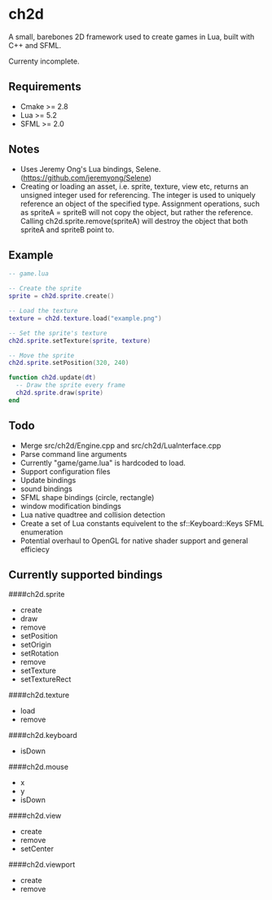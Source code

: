 # ch2d
A small, barebones 2D framework used to create games in Lua, built with C++ and SFML.

Currenty incomplete.

## Requirements

*  Cmake >= 2.8
*  Lua >= 5.2
*  SFML >= 2.0

## Notes

*  Uses Jeremy Ong's Lua bindings, Selene. (https://github.com/jeremyong/Selene)
*  Creating or loading an asset, i.e. sprite, texture, view etc, returns an unsigned integer used for referencing. The integer is used to uniquely reference an object of the specified type. Assignment operations, such as spriteA = spriteB will not copy the object, but rather the reference. Calling ch2d.sprite.remove(spriteA) will destroy the object that both spriteA and spriteB point to.

## Example
```Lua
-- game.lua

-- Create the sprite
sprite = ch2d.sprite.create()

-- Load the texture
texture = ch2d.texture.load("example.png")

-- Set the sprite's texture
ch2d.sprite.setTexture(sprite, texture)

-- Move the sprite
ch2d.sprite.setPosition(320, 240)

function ch2d.update(dt)
  -- Draw the sprite every frame
  ch2d.sprite.draw(sprite)
end

```

## Todo
*  Merge src/ch2d/Engine.cpp and src/ch2d/LuaInterface.cpp
*  Parse command line arguments
  * Currently "game/game.lua" is hardcoded to load.
*  Support configuration files
*  Update bindings
  *  sound bindings
  *  SFML shape bindings (circle, rectangle)
  *  window modification bindings
*  Lua native quadtree and collision detection
*  Create a set of Lua constants equivelent to the sf::Keyboard::Keys SFML enumeration
*  Potential overhaul to OpenGL for native shader support and general efficiecy

## Currently supported bindings

####ch2d.sprite

*  create
*  draw
*  remove
*  setPosition
*  setOrigin
*  setRotation
*  remove
*  setTexture
*  setTextureRect

####ch2d.texture

*  load
*  remove

####ch2d.keyboard

*  isDown

####ch2d.mouse

*  x
*  y
*  isDown

####ch2d.view

*  create
*  remove
*  setCenter

####ch2d.viewport

*  create
*  remove
